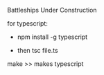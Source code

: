 Battleships Under Construction

for typescript:

- npm install -g typescript

- then tsc file.ts

make  >> makes typescript


